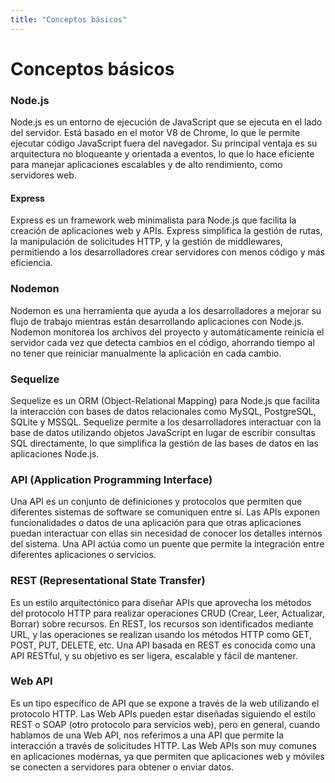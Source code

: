```yaml
---
title: "Conceptos básicos"
---
```

# Conceptos básicos

### Node.js
Node.js es un entorno de ejecución de JavaScript que se ejecuta en el lado del servidor. Está basado en el motor V8 de Chrome, lo que le permite ejecutar código JavaScript fuera del navegador. Su principal ventaja es su arquitectura no bloqueante y orientada a eventos, lo que lo hace eficiente para manejar aplicaciones escalables y de alto rendimiento, como servidores web.

#### Express
Express es un framework web minimalista para Node.js que facilita la creación de aplicaciones web y APIs. Express simplifica la gestión de rutas, la manipulación de solicitudes HTTP, y la gestión de middlewares, permitiendo a los desarrolladores crear servidores con menos código y más eficiencia.

### Nodemon
Nodemon es una herramienta que ayuda a los desarrolladores a mejorar su flujo de trabajo mientras están desarrollando aplicaciones con Node.js. Nodemon monitorea los archivos del proyecto y automáticamente reinicia el servidor cada vez que detecta cambios en el código, ahorrando tiempo al no tener que reiniciar manualmente la aplicación en cada cambio.

### Sequelize
Sequelize es un ORM (Object-Relational Mapping) para Node.js que facilita la interacción con bases de datos relacionales como MySQL, PostgreSQL, SQLite y MSSQL. Sequelize permite a los desarrolladores interactuar con la base de datos utilizando objetos JavaScript en lugar de escribir consultas SQL directamente, lo que simplifica la gestión de las bases de datos en las aplicaciones Node.js.

### API (Application Programming Interface)
Una API es un conjunto de definiciones y protocolos que permiten que diferentes sistemas de software se comuniquen entre sí. Las APIs exponen funcionalidades o datos de una aplicación para que otras aplicaciones puedan interactuar con ellas sin necesidad de conocer los detalles internos del sistema. Una API actúa como un puente que permite la integración entre diferentes aplicaciones o servicios.

### REST (Representational State Transfer)
Es un estilo arquitectónico para diseñar APIs que aprovecha los métodos del protocolo HTTP para realizar operaciones CRUD (Crear, Leer, Actualizar, Borrar) sobre recursos. En REST, los recursos son identificados mediante URL, y las operaciones se realizan usando los métodos HTTP como GET, POST, PUT, DELETE, etc. Una API basada en REST es conocida como una API RESTful, y su objetivo es ser ligera, escalable y fácil de mantener.

### Web API
Es un tipo específico de API que se expone a través de la web utilizando el protocolo HTTP. Las Web APIs pueden estar diseñadas siguiendo el estilo REST o SOAP (otro protocolo para servicios web), pero en general, cuando hablamos de una Web API, nos referimos a una API que permite la interacción a través de solicitudes HTTP. Las Web APIs son muy comunes en aplicaciones modernas, ya que permiten que aplicaciones web y móviles se conecten a servidores para obtener o enviar datos.
